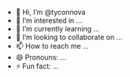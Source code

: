- 👋 Hi, I’m @tyconnova
- 👀 I’m interested in ...
- 🌱 I’m currently learning ...
- 💞️ I’m looking to collaborate on ...
- 📫 How to reach me ...
- 😄 Pronouns: ...
- ⚡ Fun fact: ...

<!---
tyconnova/tyconnova is a ✨ special ✨ repository because its `README.md` (this file) appears on your GitHub profile.
You can click the Preview link to take a look at your changes.
--->
